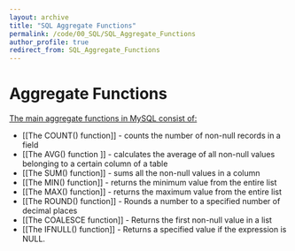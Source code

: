 ```yaml
---
layout: archive
title: "SQL Aggregate Functions"
permalink: /code/00_SQL/SQL_Aggregate_Functions
author_profile: true
redirect_from: SQL_Aggregate_Functions
---
```


# Aggregate Functions
<u>The main aggregate functions in MySQL consist of:</u>
-   [[The COUNT() function]] - counts the number of non-null records in a field
-   [[The AVG() function ]] - calculates the average of all non-null values belonging to a certain column of a table
-   [[The SUM() function]] - sums all the non-null values in a column
-   [[The MIN() function]] - returns the minimum value from the entire list
-   [[The MAX() function]] - returns the maximum value from the entire list
-   [[The ROUND() function]] - Rounds a number to a specified number of decimal places
-   [[The COALESCE function]] - Returns the first non-null value in a list
- [[The IFNULL() function]] - Returns a specified value if the expression is NULL.
